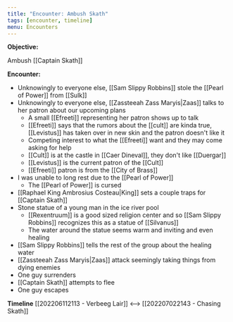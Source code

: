 ```yaml
---
title: "Encounter: Ambush Skath"
tags: [encounter, timeline]
menu: Encounters
---
```

**Objective:** 

Ambush [[Captain Skath]]

**Encounter:**

- Unknowingly to everyone else, [[Sam Slippy Robbins]] stole the [[Pearl of Power]] from [[Sulk]]
- Unknowingly to everyone else, [[Zassteeah Zass Maryis|Zaas]] talks to her patron about our upcoming plans
	- A small [[Efreeti]] representing her patron shows up to talk
	- [[Efreeti]] says that the rumors about the [[cult]] are kinda true, [[Levistus]] has taken over in new skin and the patron doesn't like it
	- Competing interest to what the [[Efreeti]] want and they may come asking for help
	- [[Cult]] is at the castle in [[Caer Dineval]], they don't like [[Duergar]]
	- [[Levistus]] is the current patron of the [[Cult]]
	- [[Efreeti]] patron is from the [[City of Brass]]
- I was unable to long rest due to the [[Pearl of Power]]
	- The [[Pearl of Power]] is cursed
- [[Raphael King Ambrosius Costeau|King]] sets a couple traps for [[Captain Skath]]
- Stone statue of a young man in the ice river pool
	- [[Rexentruum]] is a good sized religion center and so [[Sam Slippy Robbins]] recognizes this as a statue of [[Silvanus]]
	- The water around the statue seems warm and inviting and even healing
- [[Sam Slippy Robbins]] tells the rest of the group about the healing water
- [[Zassteeah Zass Maryis|Zaas]] attack seemingly taking things from dying enemies
- One guy surrenders
- [[Captain Skath]] attempts to flee
- One guy escapes


**Timeline**
 [[202206112113 - Verbeeg Lair]] <--> [[202207022143 - Chasing Skath]]

<span class='ob-timelines' data-date='1513-03-28-00' data-title="Ambush Skath"></span>